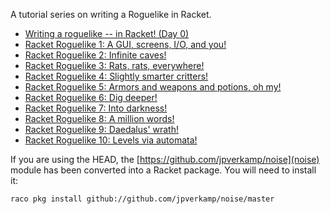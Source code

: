 A tutorial series on writing a Roguelike in Racket. 

* [Writing a roguelike -- in Racket! (Day 0)](http://blog.jverkamp.com/2013/03/28/writing-a-roguelike-in-racket-day-0/)
* [Racket Roguelike 1: A GUI, screens, I/O, and you!](http://blog.jverkamp.com/2013/04/04/racket-roguelike-1-a-gui-screens-io-and-you/)
* [Racket Roguelike 2: Infinite caves!](http://blog.jverkamp.com/2013/04/11/racket-roguelike-2-infinite-caves/)
* [Racket Roguelike 3: Rats, rats, everywhere!](http://blog.jverkamp.com/2013/04/18/racket-roguelike-3-rats-rats-everywhere/)
* [Racket Roguelike 4: Slightly smarter critters!](http://blog.jverkamp.com/2013/04/25/racket-roguelike-4-slightly-smarter-critters/)
* [Racket Roguelike 5: Armors and weapons and potions, oh my!](http://blog.jverkamp.com/2013/05/02/racket-roguelike-5-armors-and-weapons-and-potions-oh-my/)
* [Racket Roguelike 6: Dig deeper!](http://blog.jverkamp.com/2013/05/10/racket-roguelike-6-dig-deeper/)
* [Racket Roguelike 7: Into darkness!](http://blog.jverkamp.com/2013/05/17/racket-roguelike-7-into-darkness/)
* [Racket Roguelike 8: A million words!](http://blog.jverkamp.com/2013/06/21/racket-roguelike-8-a-million-words/)
* [Racket Roguelike 9: Daedalus' wrath!](http://blog.jverkamp.com/2013/06/28/racket-roguelike-9-daedalus-wrath/)
* [Racket Roguelike 10: Levels via automata!](http://blog.jverkamp.com/2013/07/05/racket-roguelike-10-levels-via-automata/)

If you are using the HEAD, the [https://github.com/jpverkamp/noise](noise) module has been converted into a
Racket package. You will need to install it:

    raco pkg install github://github.com/jpverkamp/noise/master
